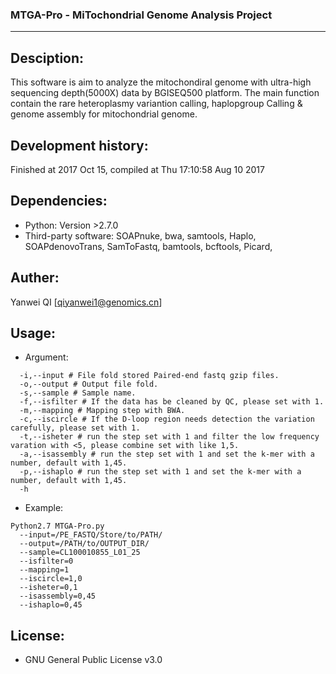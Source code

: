 ### **MTGA-Pro** - MiTochondrial Genome Analysis Project
---


Desciption: 
---
This software is aim to analyze the mitochondiral genome with ultra-high sequencing depth(5000X) data by BGISEQ500 platform. 
The main function contain the rare heteroplasmy variantion calling, haplopgroup Calling & genome assembly for mitochondrial genome.

Development history:
---
Finished at 2017 Oct 15, compiled at Thu 17:10:58 Aug 10 2017

Dependencies:
---

+ Python: Version >2.7.0
+ Third-party software: SOAPnuke, bwa, samtools, Haplo, SOAPdenovoTrans, SamToFastq, bamtools, bcftools, Picard, 


Auther:
---
Yanwei QI [qiyanwei1@genomics.cn]

Usage:
---

* Argument:

```
  -i,--input # File fold stored Paired-end fastq gzip files.
  -o,--output # Output file fold.
  -s,--sample # Sample name.
  -f,--isfilter # If the data has be cleaned by QC, please set with 1. 
  -m,--mapping # Mapping step with BWA.
  -c,--iscircle # If the D-loop region needs detection the variation carefully, please set with 1.
  -t,--isheter # run the step set with 1 and filter the low frequency varation with <5, please combine set with like 1,5.
  -a,--isassembly # run the step set with 1 and set the k-mer with a number, default with 1,45.
  -p,--ishaplo # run the step set with 1 and set the k-mer with a number, default with 1,45.
  -h
```
* Example:

```
Python2.7 MTGA-Pro.py 
  --input=/PE_FASTQ/Store/to/PATH/ 
  --output=/PATH/to/OUTPUT_DIR/ 
  --sample=CL100010855_L01_25 
  --isfilter=0 
  --mapping=1 
  --iscircle=1,0 
  --isheter=0,1 
  --isassembly=0,45 
  --ishaplo=0,45
```

License:
---
* GNU General Public License v3.0

